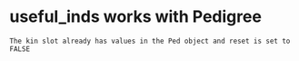 # useful_inds works with Pedigree

    The kin slot already has values in the Ped object and reset is set to FALSE

